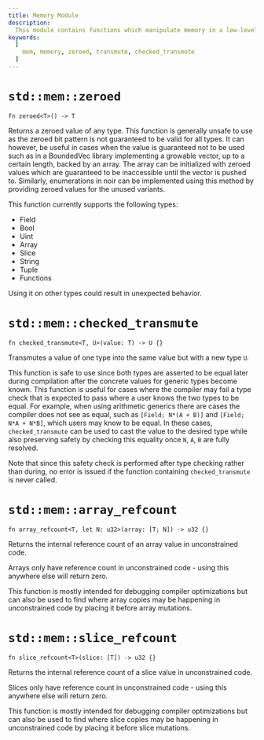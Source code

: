 ```yaml
---
title: Memory Module
description:
  This module contains functions which manipulate memory in a low-level way
keywords:
  [
    mem, memory, zeroed, transmute, checked_transmute
  ]
---
```


# `std::mem::zeroed`

```noir
fn zeroed<T>() -> T
```

Returns a zeroed value of any type.
This function is generally unsafe to use as the zeroed bit pattern is not guaranteed to be valid for all types.
It can however, be useful in cases when the value is guaranteed not to be used such as in a BoundedVec library implementing a growable vector, up to a certain length, backed by an array.
The array can be initialized with zeroed values which are guaranteed to be inaccessible until the vector is pushed to.
Similarly, enumerations in noir can be implemented using this method by providing zeroed values for the unused variants.

This function currently supports the following types:

- Field
- Bool
- Uint
- Array
- Slice
- String
- Tuple
- Functions

Using it on other types could result in unexpected behavior.

# `std::mem::checked_transmute`

```noir
fn checked_transmute<T, U>(value: T) -> U {}
```

Transmutes a value of one type into the same value but with a new type `U`.

This function is safe to use since both types are asserted to be equal later during compilation after the concrete values for generic types become known.
This function is useful for cases where the compiler may fail a type check that is expected to pass where
a user knows the two types to be equal. For example, when using arithmetic generics there are cases the compiler
does not see as equal, such as `[Field; N*(A + B)]` and `[Field; N*A + N*B]`, which users may know to be equal.
In these cases, `checked_transmute` can be used to cast the value to the desired type while also preserving safety
by checking this equality once `N`, `A`, `B` are fully resolved.

Note that since this safety check is performed after type checking rather than during, no error is issued if the function
containing `checked_transmute` is never called.

# `std::mem::array_refcount`

```noir
fn array_refcount<T, let N: u32>(array: [T; N]) -> u32 {}
```

Returns the internal reference count of an array value in unconstrained code.

Arrays only have reference count in unconstrained code - using this anywhere
else will return zero.

This function is mostly intended for debugging compiler optimizations but can also be used
to find where array copies may be happening in unconstrained code by placing it before array
mutations.

# `std::mem::slice_refcount`

```noir
fn slice_refcount<T>(slice: [T]) -> u32 {}
```

Returns the internal reference count of a slice value in unconstrained code.

Slices only have reference count in unconstrained code - using this anywhere
else will return zero.

This function is mostly intended for debugging compiler optimizations but can also be used
to find where slice copies may be happening in unconstrained code by placing it before slice
mutations.
